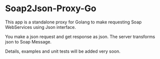 Soap2Json-Proxy-Go
============

This app is a standalone proxy for Golang to make requesting Soap WebServices using Json interface. 

You make a json request and get response as json. The server transforms json to Soap Message. 

Details, examples and unit tests will be added very soon.
